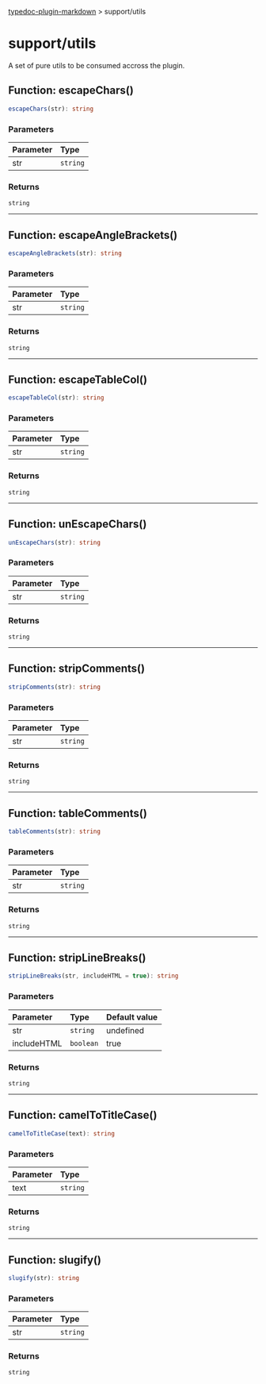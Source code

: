 [typedoc-plugin-markdown](README.md) > support/utils

# support/utils

A set of pure utils to be consumed accross the plugin.

## Function: escapeChars()

```ts
escapeChars(str): string
```

### Parameters

| Parameter | Type     |
| :-------- | :------- |
| str       | `string` |

### Returns

`string`

---

## Function: escapeAngleBrackets()

```ts
escapeAngleBrackets(str): string
```

### Parameters

| Parameter | Type     |
| :-------- | :------- |
| str       | `string` |

### Returns

`string`

---

## Function: escapeTableCol()

```ts
escapeTableCol(str): string
```

### Parameters

| Parameter | Type     |
| :-------- | :------- |
| str       | `string` |

### Returns

`string`

---

## Function: unEscapeChars()

```ts
unEscapeChars(str): string
```

### Parameters

| Parameter | Type     |
| :-------- | :------- |
| str       | `string` |

### Returns

`string`

---

## Function: stripComments()

```ts
stripComments(str): string
```

### Parameters

| Parameter | Type     |
| :-------- | :------- |
| str       | `string` |

### Returns

`string`

---

## Function: tableComments()

```ts
tableComments(str): string
```

### Parameters

| Parameter | Type     |
| :-------- | :------- |
| str       | `string` |

### Returns

`string`

---

## Function: stripLineBreaks()

```ts
stripLineBreaks(str, includeHTML = true): string
```

### Parameters

| Parameter   | Type      | Default value |
| :---------- | :-------- | :------------ |
| str         | `string`  | undefined     |
| includeHTML | `boolean` | true          |

### Returns

`string`

---

## Function: camelToTitleCase()

```ts
camelToTitleCase(text): string
```

### Parameters

| Parameter | Type     |
| :-------- | :------- |
| text      | `string` |

### Returns

`string`

---

## Function: slugify()

```ts
slugify(str): string
```

### Parameters

| Parameter | Type     |
| :-------- | :------- |
| str       | `string` |

### Returns

`string`
